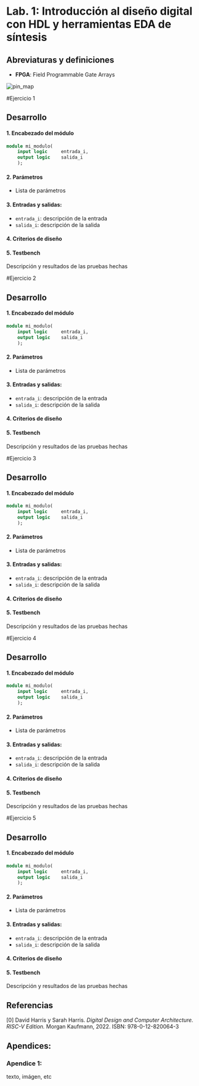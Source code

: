 # Lab. 1: Introducción al diseño digital con HDL y herramientas EDA de síntesis

## Abreviaturas y definiciones
- **FPGA**: Field Programmable Gate Arrays

![pin_map](https://github.com/user-attachments/assets/e29f3a75-c2ac-441d-ada5-0436738a9cc2)


#Ejercicio 1

## Desarrollo


#### 1. Encabezado del módulo
```SystemVerilog
module mi_modulo(
    input logic     entrada_i,      
    output logic    salida_i 
    );
```
#### 2. Parámetros
- Lista de parámetros

#### 3. Entradas y salidas:
- `entrada_i`: descripción de la entrada
- `salida_i`: descripción de la salida

#### 4. Criterios de diseño


#### 5. Testbench
Descripción y resultados de las pruebas hechas


#Ejercicio 2

## Desarrollo


#### 1. Encabezado del módulo
```SystemVerilog
module mi_modulo(
    input logic     entrada_i,      
    output logic    salida_i 
    );
```
#### 2. Parámetros
- Lista de parámetros

#### 3. Entradas y salidas:
- `entrada_i`: descripción de la entrada
- `salida_i`: descripción de la salida

#### 4. Criterios de diseño


#### 5. Testbench
Descripción y resultados de las pruebas hechas

#Ejercicio 3

## Desarrollo


#### 1. Encabezado del módulo
```SystemVerilog
module mi_modulo(
    input logic     entrada_i,      
    output logic    salida_i 
    );
```
#### 2. Parámetros
- Lista de parámetros

#### 3. Entradas y salidas:
- `entrada_i`: descripción de la entrada
- `salida_i`: descripción de la salida

#### 4. Criterios de diseño


#### 5. Testbench
Descripción y resultados de las pruebas hechas


#Ejercicio 4

## Desarrollo


#### 1. Encabezado del módulo
```SystemVerilog
module mi_modulo(
    input logic     entrada_i,      
    output logic    salida_i 
    );
```
#### 2. Parámetros
- Lista de parámetros

#### 3. Entradas y salidas:
- `entrada_i`: descripción de la entrada
- `salida_i`: descripción de la salida

#### 4. Criterios de diseño


#### 5. Testbench
Descripción y resultados de las pruebas hechas


#Ejercicio 5

## Desarrollo


#### 1. Encabezado del módulo
```SystemVerilog
module mi_modulo(
    input logic     entrada_i,      
    output logic    salida_i 
    );
```
#### 2. Parámetros
- Lista de parámetros

#### 3. Entradas y salidas:
- `entrada_i`: descripción de la entrada
- `salida_i`: descripción de la salida

#### 4. Criterios de diseño


#### 5. Testbench
Descripción y resultados de las pruebas hechas



## Referencias
[0] David Harris y Sarah Harris. *Digital Design and Computer Architecture. RISC-V Edition.* Morgan Kaufmann, 2022. ISBN: 978-0-12-820064-3

## Apendices:
### Apendice 1:
texto, imágen, etc
